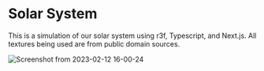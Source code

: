 # Solar System


This is a simulation of our solar system using r3f, Typescript, and Next.js. All textures being used are from public domain sources. 

![Screenshot from 2023-02-12 16-00-24](https://user-images.githubusercontent.com/47538097/218336741-b949b7e9-9862-4259-a69e-894505d25cb6.png)
